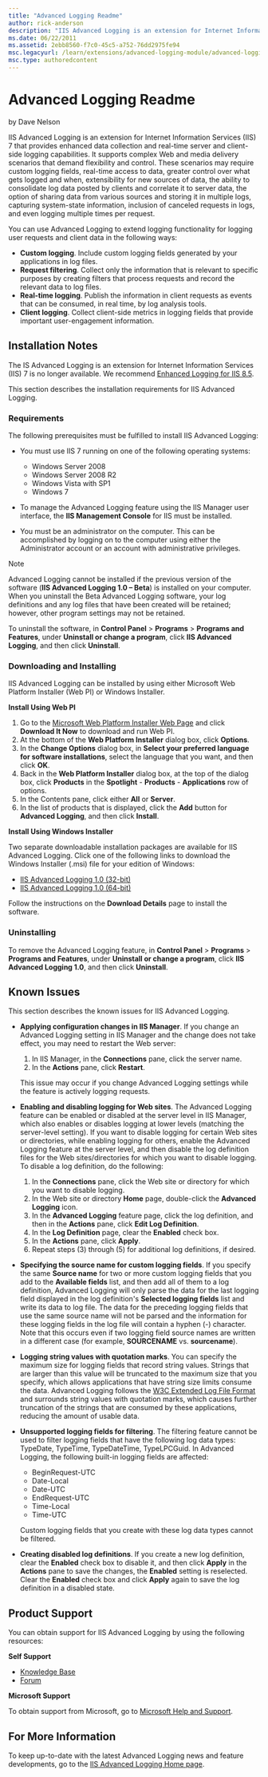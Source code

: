 ```yaml
---
title: "Advanced Logging Readme"
author: rick-anderson
description: "IIS Advanced Logging is an extension for Internet Information Services (IIS) 7 that provides enhanced data collection and real-time server and client-side lo..."
ms.date: 06/22/2011
ms.assetid: 2ebb8560-f7c0-45c5-a752-76dd2975fe94
msc.legacyurl: /learn/extensions/advanced-logging-module/advanced-logging-readme
msc.type: authoredcontent
---
```

# Advanced Logging Readme

by Dave Nelson

IIS Advanced Logging is an extension for Internet Information Services (IIS) 7 that provides enhanced data collection and real-time server and client-side logging capabilities. It supports complex Web and media delivery scenarios that demand flexibility and control. These scenarios may require custom logging fields, real-time access to data, greater control over what gets logged and when, extensibility for new sources of data, the ability to consolidate log data posted by clients and correlate it to server data, the option of sharing data from various sources and storing it in multiple logs, capturing system-state information, inclusion of canceled requests in logs, and even logging multiple times per request.

You can use Advanced Logging to extend logging functionality for logging user requests and client data in the following ways:

- **Custom logging**. Include custom logging fields generated by your applications in log files.
- **Request filtering**. Collect only the information that is relevant to specific purposes by creating filters that process requests and record the relevant data to log files.
- **Real-time logging**. Publish the information in client requests as events that can be consumed, in real time, by log analysis tools.
- **Client logging**. Collect client-side metrics in logging fields that provide important user-engagement information.

## Installation Notes

The IS Advanced Logging is an extension for Internet Information Services (IIS) 7 is no longer available. We recommend [Enhanced Logging for IIS 8.5](/iis/get-started/whats-new-in-iis-85/enhanced-logging-for-iis85).

This section describes the installation requirements for IIS Advanced Logging.

### Requirements

The following prerequisites must be fulfilled to install IIS Advanced Logging:

- You must use IIS 7 running on one of the following operating systems: 

    - Windows Server 2008
    - Windows Server 2008 R2
    - Windows Vista with SP1
    - Windows 7
- To manage the Advanced Logging feature using the IIS Manager user interface, the **IIS Management Console** for IIS must be installed.
- You must be an administrator on the computer. This can be accomplished by logging on to the computer using either the Administrator account or an account with administrative privileges.

> [!NOTE]
> 
>  Advanced Logging cannot be installed if the previous version of the software (**IIS Advanced Logging 1.0 – Beta**) is installed on your computer. When you uninstall the Beta Advanced Logging software, your log definitions and any log files that have been created will be retained; however, other program settings may not be retained.

To uninstall the software, in **Control Panel** &gt; **Programs** &gt; **Programs and Features**, under **Uninstall or change a program**, click **IIS Advanced Logging**, and then click **Uninstall**.

### Downloading and Installing

IIS Advanced Logging can be installed by using either Microsoft Web Platform Installer (Web PI) or Windows Installer.

**Install Using Web PI**

1. Go to the [Microsoft Web Platform Installer Web Page](https://go.microsoft.com/?linkid=9656457) and click **Download It Now** to download and run Web PI.
2. At the bottom of the **Web Platform Installer** dialog box, click **Options**.
3. In the **Change Options** dialog box, in **Select your preferred language for software installations**, select the language that you want, and then click **OK**.
4. Back in the **Web Platform Installer** dialog box, at the top of the dialog box, click **Products** in the **Spotlight** - **Products** - **Applications** row of options.
5. In the Contents pane, click either **All** or **Server**.
6. In the list of products that is displayed, click the **Add** button for **Advanced Logging**, and then click **Install**.

**Install Using Windows Installer**

Two separate downloadable installation packages are available for IIS Advanced Logging. Click one of the following links to download the Windows Installer (.msi) file for your edition of Windows:

- [IIS Advanced Logging 1.0 (32-bit)](https://go.microsoft.com/?linkid=9689912)
- [IIS Advanced Logging 1.0 (64-bit)](https://go.microsoft.com/?linkid=9689913)

Follow the instructions on the **Download Details** page to install the software.

### Uninstalling

To remove the Advanced Logging feature, in **Control Panel** &gt; **Programs** &gt; **Programs and Features**, under **Uninstall or change a program**, click **IIS Advanced Logging 1.0**, and then click **Uninstall**.

## Known Issues

This section describes the known issues for IIS Advanced Logging.

- **Applying configuration changes in IIS Manager**. If you change an Advanced Logging setting in IIS Manager and the change does not take effect, you may need to restart the Web server:  

    1. In IIS Manager, in the **Connections** pane, click the server name.
    2. In the **Actions** pane, click **Restart**.

  This issue may occur if you change Advanced Logging settings while the feature is actively logging requests.
- **Enabling and disabling logging for Web sites**. The Advanced Logging feature can be enabled or disabled at the server level in IIS Manager, which also enables or disables logging at lower levels (matching the server-level setting). If you want to disable logging for certain Web sites or directories, while enabling logging for others, enable the Advanced Logging feature at the server level, and then disable the log definition files for the Web sites/directories for which you want to disable logging. To disable a log definition, do the following: 

    1. In the **Connections** pane, click the Web site or directory for which you want to disable logging.
    2. In the Web site or directory **Home** page, double-click the **Advanced Logging** icon.
    3. In the **Advanced Logging** feature page, click the log definition, and then in the **Actions** pane, click **Edit Log Definition**.
    4. In the **Log Definition** page, clear the **Enabled** check box.
    5. In the **Actions** pane, click **Apply**.
    6. Repeat steps (3) through (5) for additional log definitions, if desired.
- **Specifying the source name for custom logging fields**. If you specify the same **Source name** for two or more custom logging fields that you add to the **Available fields** list, and then add all of them to a log definition, Advanced Logging will only parse the data for the last logging field displayed in the log definition's **Selected logging fields** list and write its data to log file. The data for the preceding logging fields that use the same source name will not be parsed and the information for these logging fields in the log file will contain a hyphen (-) character. Note that this occurs even if two logging field source names are written in a different case (for example, **SOURCENAME** vs. **sourcename**).
- **Logging string values with quotation marks**. You can specify the maximum size for logging fields that record string values. Strings that are larger than this value will be truncated to the maximum size that you specify, which allows applications that have string size limits consume the data. Advanced Logging follows the [W3C Extended Log File Format](https://go.microsoft.com/?linkid=9689679) and surrounds string values with quotation marks, which causes further truncation of the strings that are consumed by these applications, reducing the amount of usable data.
- **Unsupported logging fields for filtering**. The filtering feature cannot be used to filter logging fields that have the following log data types: TypeDate, TypeTime, TypeDateTime, TypeLPCGuid. In Advanced Logging, the following built-in logging fields are affected:  

    - BeginRequest-UTC
    - Date-Local
    - Date-UTC
    - EndRequest-UTC
    - Time-Local
    - Time-UTC

  Custom logging fields that you create with these log data types cannot be filtered.
- **Creating disabled log definitions**. If you create a new log definition, clear the **Enabled** check box to disable it, and then click **Apply** in the **Actions** pane to save the changes, the **Enabled** setting is reselected. Clear the **Enabled** check box and click **Apply** again to save the log definition in a disabled state.

## Product Support

You can obtain support for IIS Advanced Logging by using the following resources:

**Self Support**

- [Knowledge Base](https://go.microsoft.com/?linkid=9656144)
- [Forum](https://go.microsoft.com/?linkid=9656145)

**Microsoft Support**

To obtain support from Microsoft, go to [Microsoft Help and Support](https://go.microsoft.com/?linkid=9656146).

## For More Information

To keep up-to-date with the latest Advanced Logging news and feature developments, go to the [IIS Advanced Logging Home page](https://go.microsoft.com/?linkid=9656147).
